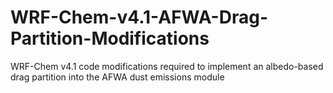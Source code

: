# WRF-Chem-v4.1-AFWA-Drag-Partition-Modifications
WRF-Chem v4.1 code modifications required to implement an albedo-based drag partition into the AFWA dust emissions module
